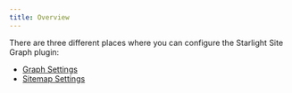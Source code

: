 ```yaml
---
title: Overview
---
```


There are three different places where you can configure the Starlight Site Graph plugin:

- [Graph Settings](/starlight-site-graph/configuration/graph/)
- [Sitemap Settings](/starlight-site-graph/configuration/sitemap/)
